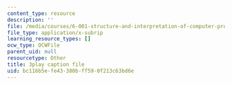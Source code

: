 ```yaml
---
content_type: resource
description: ''
file: /media/courses/6-001-structure-and-interpretation-of-computer-programs-spring-2005/bc116b5efe43380bff590f213c63bd6e_bV87UzKMRtE.srt
file_type: application/x-subrip
learning_resource_types: []
ocw_type: OCWFile
parent_uid: null
resourcetype: Other
title: 3play caption file
uid: bc116b5e-fe43-380b-ff59-0f213c63bd6e
---
```

